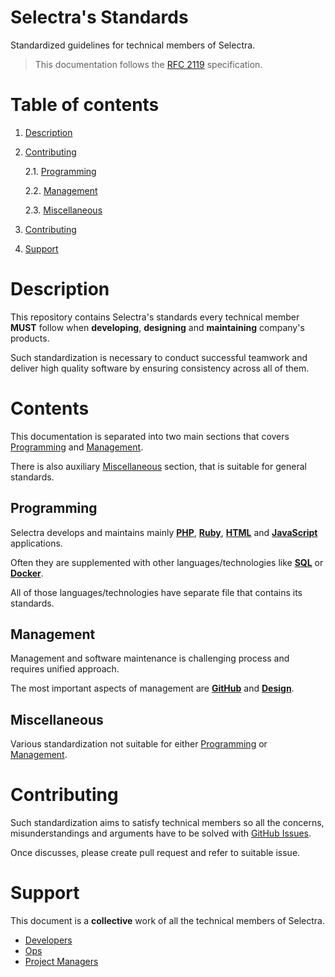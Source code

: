 Selectra's Standards
===

Standardized guidelines for technical members of Selectra.

> This documentation follows the [RFC 2119](http://www.ietf.org/rfc/rfc2119.txt) specification.

# Table of contents

1. [Description](#description)

2. [Contributing](#contributing)

    2.1. [Programming](#programming)
    
    2.2. [Management](#management)
    
    2.3. [Miscellaneous](#miscellaneous)
    
3. [Contributing](#contributing)

4. [Support](#support)

# Description

This repository contains Selectra's standards every technical member **MUST** follow when **developing**, **designing** and **maintaining** company's products.

Such standardization is necessary to conduct successful teamwork and deliver high quality software by ensuring consistency across all of them.

# Contents

This documentation is separated into two main sections that covers [Programming](#programming) and [Management](#management). 

There is also auxiliary [Miscellaneous](#miscellaneous) section, that is suitable for general standards.

## Programming

Selectra develops and maintains mainly [**PHP**](/programming/PHP.md), [**Ruby**](), [**HTML**](/programming/HTML_AND_CSS.md) and [**JavaScript**]() applications. 

Often they are supplemented with other languages/technologies like [**SQL**](/programming/SQL_AND_MYSQL.md) or [**Docker**]().

All of those languages/technologies have separate file that contains its standards. 

## Management

Management and software maintenance is challenging process and requires unified approach.

The most important aspects of management are [**GitHub**]() and [**Design**]().

## Miscellaneous

Various standardization not suitable for either [Programming](#programming) or [Management](#management).

# Contributing

Such standardization aims to satisfy technical members so all the concerns, misunderstandings and arguments have to be solved with [GitHub Issues](https://github.com/Selectra-Dev/selectra-standards/issues/new). 

Once discusses, please create pull request and refer to suitable issue.

# Support

This document is a **collective** work of all the technical members of Selectra.

- [Developers](https://github.com/orgs/Selectra-Dev/teams/developers)
- [Ops](https://github.com/orgs/Selectra-Dev/teams/ops)
- [Project Managers](https://github.com/orgs/Selectra-Dev/teams/project-managers)

